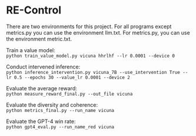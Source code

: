 # RE-Control


There are two environments for this project. For all programs except metrics.py you can use the environment llm.txt. For metrics.py, you can use the environment metric.txt.

Train a value model:  
`python train_value_model.py vicuna hhrlhf --lr 0.0001 --device 0`

Conduct intervened inference:  
`python inference_intervention.py vicuna_7B --use_intervention True --lr 0.5 --epochs 30 --value_lr 0.0001 --device 2`

Evaluate the average reward:  
`python measure_reward_final.py --out_file vicuna`

Evaluate the diversity and coherence:  
`python metrics_final.py --run_name vicuna`

Evaluate the GPT-4 win rate:  
`python gpt4_eval.py --run_name_red vicuna`
